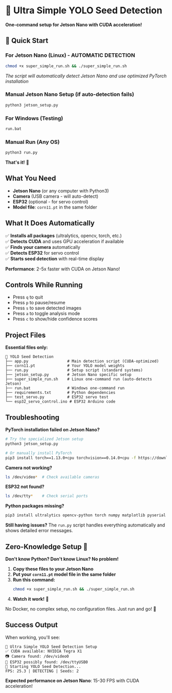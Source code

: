 # 🌱 Ultra Simple YOLO Seed Detection

**One-command setup for Jetson Nano with CUDA acceleration!**

## 🚀 Quick Start

### For Jetson Nano (Linux) - AUTOMATIC DETECTION
```bash
chmod +x super_simple_run.sh && ./super_simple_run.sh
```
*The script will automatically detect Jetson Nano and use optimized PyTorch installation*

### Manual Jetson Nano Setup (if auto-detection fails)
```bash
python3 jetson_setup.py
```

### For Windows (Testing)
```cmd
run.bat
```

### Manual Run (Any OS)
```bash
python3 run.py
```

**That's it!** 🎉

## What You Need

- **Jetson Nano** (or any computer with Python3)
- **Camera** (USB camera - will auto-detect)
- **ESP32** (optional - for servo control)
- **Model file**: `corn11.pt` in the same folder

## What It Does Automatically

✅ **Installs all packages** (ultralytics, opencv, torch, etc.)  
✅ **Detects CUDA** and uses GPU acceleration if available  
✅ **Finds your camera** automatically  
✅ **Detects ESP32** for servo control  
✅ **Starts seed detection** with real-time display  

**Performance**: 2-5x faster with CUDA on Jetson Nano!

## Controls While Running

- Press `q` to quit
- Press `p` to pause/resume  
- Press `s` to save detected images
- Press `a` to toggle analysis mode
- Press `c` to show/hide confidence scores

## Project Files

**Essential files only:**
```
🌱 YOLO Seed Detection
├── app.py                 # Main detection script (CUDA-optimized)
├── corn11.pt              # Your YOLO model weights  
├── run.py                 # Setup script (standard systems)
├── jetson_setup.py        # Jetson Nano specific setup
├── super_simple_run.sh    # Linux one-command run (auto-detects Jetson)
├── run.bat                # Windows one-command run
├── requirements.txt       # Python dependencies
├── test_servo.py          # ESP32 servo test
└── esp32_servo_control.ino # ESP32 Arduino code
```

## Troubleshooting

**PyTorch installation failed on Jetson Nano?**
```bash
# Try the specialized Jetson setup
python3 jetson_setup.py

# Or manually install PyTorch
pip3 install torch==1.13.0+cpu torchvision==0.14.0+cpu -f https://download.pytorch.org/whl/torch_stable.html
```

**Camera not working?**
```bash
ls /dev/video*  # Check available cameras
```

**ESP32 not found?**
```bash
ls /dev/tty*    # Check serial ports
```

**Python packages missing?**
```bash
pip3 install ultralytics opencv-python torch numpy matplotlib pyserial
```

**Still having issues?**
The `run.py` script handles everything automatically and shows detailed error messages.

## Zero-Knowledge Setup 🎯

**Don't know Python? Don't know Linux? No problem!**

1. **Copy these files to your Jetson Nano**
2. **Put your `corn11.pt` model file in the same folder**  
3. **Run this command:**
   ```bash
   chmod +x super_simple_run.sh && ./super_simple_run.sh
   ```
4. **Watch it work!** 🌱

No Docker, no complex setup, no configuration files. Just run and go! 🚀

## Success Output

When working, you'll see:
```
🌱 Ultra Simple YOLO Seed Detection Setup
✅ CUDA available: NVIDIA Tegra X1
📷 Camera found: /dev/video0
🔌 ESP32 possibly found: /dev/ttyUSB0
🚀 Starting YOLO Seed Detection...
FPS: 25.3 | DETECTING | Seeds: 2
```

**Expected performance on Jetson Nano**: 15-30 FPS with CUDA acceleration!
